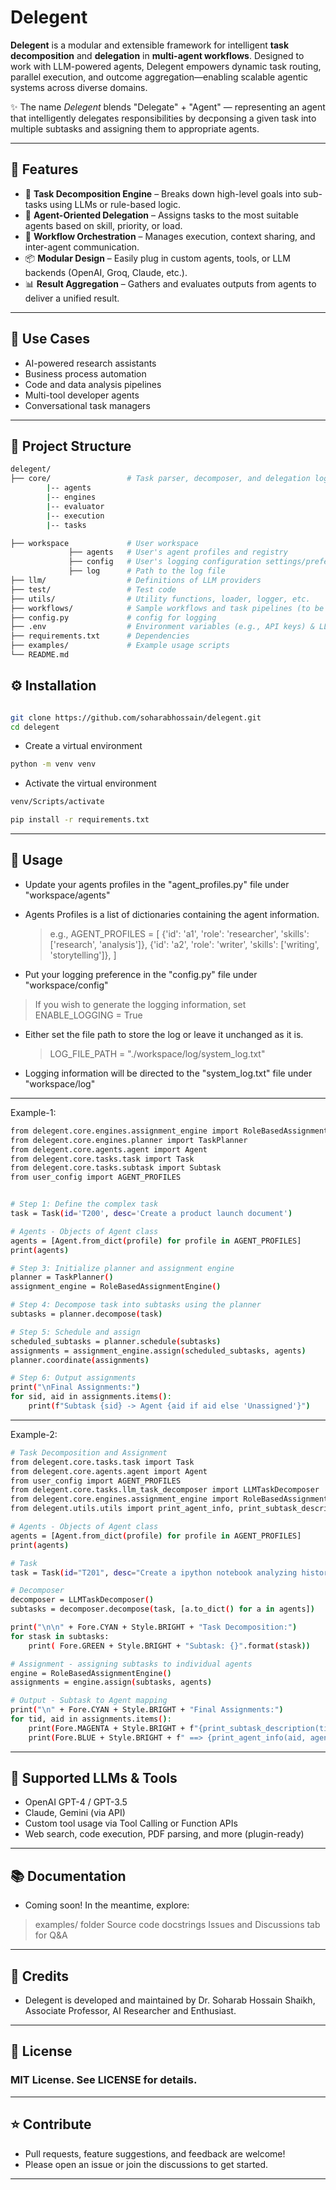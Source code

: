 
# Delegent

**Delegent** is a modular and extensible framework for intelligent **task decomposition** and **delegation** in **multi-agent workflows**. Designed to work with LLM-powered agents, Delegent empowers dynamic task routing, parallel execution, and outcome aggregation—enabling scalable agentic systems across diverse domains.

✨ The name *Delegent* blends "Delegate" + "Agent" — representing an agent that intelligently delegates responsibilities by decponsing a given task into multiple subtasks and assigning them to appropriate agents.

---

## 🚀 Features

- 🔨 **Task Decomposition Engine** – Breaks down high-level goals into sub-tasks using LLMs or rule-based logic.
- 🤖 **Agent-Oriented Delegation** – Assigns tasks to the most suitable agents based on skill, priority, or load.
- 🔄 **Workflow Orchestration** – Manages execution, context sharing, and inter-agent communication.
- 📦 **Modular Design** – Easily plug in custom agents, tools, or LLM backends (OpenAI, Groq, Claude, etc.).
- 📊 **Result Aggregation** – Gathers and evaluates outputs from agents to deliver a unified result.

---

## 🧩 Use Cases

- AI-powered research assistants
- Business process automation
- Code and data analysis pipelines
- Multi-tool developer agents
- Conversational task managers

---

## 📁 Project Structure

```bash
delegent/
├── core/                 # Task parser, decomposer, and delegation logic
        |-- agents
        |-- engines
        |-- evaluator
        |-- execution
        |-- tasks

├── workspace             # User workspace
             ├── agents   # User's agent profiles and registry
             ├── config   # User's logging configuration settings/preference
             ├── log      # Path to the log file            
├── llm/                  # Definitions of LLM providers
├── test/                 # Test code
├── utils/                # Utility functions, loader, logger, etc.
├── workflows/            # Sample workflows and task pipelines (to be added)
├── config.py             # config for logging
├── .env                  # Environment variables (e.g., API keys) & LLM configuration
├── requirements.txt      # Dependencies
├── examples/             # Example usage scripts
└── README.md


```

## ⚙️ Installation

```bash

git clone https://github.com/soharabhossain/delegent.git
cd delegent
```
- Create a virtual environment
```bash
python -m venv venv
```
- Activate the virtual environment
```bash
venv/Scripts/activate
```
```bash
pip install -r requirements.txt

```

---

## 🔧 Usage

 - Update your agents profiles in the "agent_profiles.py" file under "workspace/agents"
 -
   Agents Profiles is a list of dictionaries containing the agent information. 
   > e.g.,
   AGENT_PROFILES = [
                      {'id': 'a1', 'role': 'researcher', 'skills': ['research', 'analysis']},
                      {'id': 'a2', 'role': 'writer', 'skills': ['writing', 'storytelling']},
                    ] 

 - Put your logging preference in the "config.py" file under "workspace/config"
 > If you wish to generate the logging information, set
   ENABLE_LOGGING = True
 - Either set the file path to store the log or leave it unchanged as it is. 
   > LOG_FILE_PATH = "./workspace/log/system_log.txt"

 - Logging information will be directed to the "system_log.txt" file under "workspace/log"

---


Example-1:
```bash
from delegent.core.engines.assignment_engine import RoleBasedAssignmentEngine
from delegent.core.engines.planner import TaskPlanner
from delegent.core.agents.agent import Agent
from delegent.core.tasks.task import Task
from delegent.core.tasks.subtask import Subtask
from user_config import AGENT_PROFILES


# Step 1: Define the complex task
task = Task(id='T200', desc='Create a product launch document')

# Agents - Objects of Agent class
agents = [Agent.from_dict(profile) for profile in AGENT_PROFILES]
print(agents)

# Step 3: Initialize planner and assignment engine
planner = TaskPlanner()
assignment_engine = RoleBasedAssignmentEngine()

# Step 4: Decompose task into subtasks using the planner
subtasks = planner.decompose(task)

# Step 5: Schedule and assign
scheduled_subtasks = planner.schedule(subtasks)
assignments = assignment_engine.assign(scheduled_subtasks, agents)
planner.coordinate(assignments)

# Step 6: Output assignments
print("\nFinal Assignments:")
for sid, aid in assignments.items():
    print(f"Subtask {sid} -> Agent {aid if aid else 'Unassigned'}")

```
---

Example-2:
```bash
# Task Decomposition and Assignment
from delegent.core.tasks.task import Task
from delegent.core.agents.agent import Agent 
from user_config import AGENT_PROFILES
from delegent.core.tasks.llm_task_decomposer import LLMTaskDecomposer
from delegent.core.engines.assignment_engine import RoleBasedAssignmentEngine
from delegent.utils.utils import print_agent_info, print_subtask_description

# Agents - Objects of Agent class
agents = [Agent.from_dict(profile) for profile in AGENT_PROFILES]
print(agents)

# Task
task = Task(id="T201", desc="Create a ipython notebook analyzing historical stock data, analyze and visualize the results")

# Decomposer
decomposer = LLMTaskDecomposer()
subtasks = decomposer.decompose(task, [a.to_dict() for a in agents])

print("\n\n" + Fore.CYAN + Style.BRIGHT + "Task Decomposition:")
for stask in subtasks:
    print( Fore.GREEN + Style.BRIGHT + "Subtask: {}".format(stask))

# Assignment - assigning subtasks to individual agents
engine = RoleBasedAssignmentEngine()
assignments = engine.assign(subtasks, agents)

# Output - Subtask to Agent mapping
print("\n" + Fore.CYAN + Style.BRIGHT + "Final Assignments:")
for tid, aid in assignments.items():
    print(Fore.MAGENTA + Style.BRIGHT + f"{print_subtask_description(tid, subtasks)}")
    print(Fore.BLUE + Style.BRIGHT + f" ==> {print_agent_info(aid, agents)}" )

```

---

## 🔌 Supported LLMs & Tools
- OpenAI GPT-4 / GPT-3.5
- Claude, Gemini (via API)
- Custom tool usage via Tool Calling or Function APIs
- Web search, code execution, PDF parsing, and more (plugin-ready)

---


## 📚 Documentation
- Coming soon! In the meantime, explore:
 > examples/ folder
 > Source code docstrings
 > Issues and Discussions tab for Q&A

---

## 🧠 Credits 
 - Delegent is developed and maintained by Dr. Soharab Hossain Shaikh, Associate Professor, AI Researcher and Enthusiast.

---

## 📜 License
### MIT License. See LICENSE for details.

---

## ⭐️ Contribute
 - Pull requests, feature suggestions, and feedback are welcome!
 - Please open an issue or join the discussions to get started.

---
